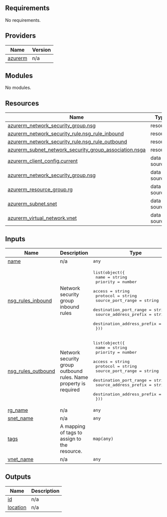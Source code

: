 ## Requirements

No requirements.

## Providers

| Name | Version |
|------|---------|
| <a name="provider_azurerm"></a> [azurerm](#provider\_azurerm) | n/a |

## Modules

No modules.

## Resources

| Name | Type |
|------|------|
| [azurerm_network_security_group.nsg](https://registry.terraform.io/providers/hashicorp/azurerm/latest/docs/resources/network_security_group) | resource |
| [azurerm_network_security_rule.nsg_rule_inbound](https://registry.terraform.io/providers/hashicorp/azurerm/latest/docs/resources/network_security_rule) | resource |
| [azurerm_network_security_rule.nsg_rule_outbound](https://registry.terraform.io/providers/hashicorp/azurerm/latest/docs/resources/network_security_rule) | resource |
| [azurerm_subnet_network_security_group_association.nsga](https://registry.terraform.io/providers/hashicorp/azurerm/latest/docs/resources/subnet_network_security_group_association) | resource |
| [azurerm_client_config.current](https://registry.terraform.io/providers/hashicorp/azurerm/latest/docs/data-sources/client_config) | data source |
| [azurerm_network_security_group.nsg](https://registry.terraform.io/providers/hashicorp/azurerm/latest/docs/data-sources/network_security_group) | data source |
| [azurerm_resource_group.rg](https://registry.terraform.io/providers/hashicorp/azurerm/latest/docs/data-sources/resource_group) | data source |
| [azurerm_subnet.snet](https://registry.terraform.io/providers/hashicorp/azurerm/latest/docs/data-sources/subnet) | data source |
| [azurerm_virtual_network.vnet](https://registry.terraform.io/providers/hashicorp/azurerm/latest/docs/data-sources/virtual_network) | data source |

## Inputs

| Name | Description | Type | Default | Required |
|------|-------------|------|---------|:--------:|
| <a name="input_name"></a> [name](#input\_name) | n/a | `any` | n/a | yes |
| <a name="input_nsg_rules_inbound"></a> [nsg\_rules\_inbound](#input\_nsg\_rules\_inbound) | Network security group inbound rules | <pre>list(object({<br>    name                       = string<br>    priority                   = number<br>    access                     = string<br>    protocol                   = string<br>    source_port_range          = string<br>    destination_port_range     = string<br>    source_address_prefix      = string<br>    destination_address_prefix = string<br>  }))</pre> | `[]` | no |
| <a name="input_nsg_rules_outbound"></a> [nsg\_rules\_outbound](#input\_nsg\_rules\_outbound) | Network security group outbound rules. Name property is required | <pre>list(object({<br>    name                       = string<br>    priority                   = number<br>    access                     = string<br>    protocol                   = string<br>    source_port_range          = string<br>    destination_port_range     = string<br>    source_address_prefix      = string<br>    destination_address_prefix = string<br>  }))</pre> | `[]` | no |
| <a name="input_rg_name"></a> [rg\_name](#input\_rg\_name) | n/a | `any` | n/a | yes |
| <a name="input_snet_name"></a> [snet\_name](#input\_snet\_name) | n/a | `any` | n/a | yes |
| <a name="input_tags"></a> [tags](#input\_tags) | A mapping of tags to assign to the resource. | `map(any)` | `{}` | no |
| <a name="input_vnet_name"></a> [vnet\_name](#input\_vnet\_name) | n/a | `any` | n/a | yes |

## Outputs

| Name | Description |
|------|-------------|
| <a name="output_id"></a> [id](#output\_id) | n/a |
| <a name="output_location"></a> [location](#output\_location) | n/a |
